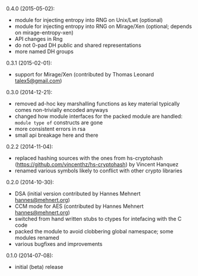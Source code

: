 0.4.0 (2015-05-02):
* module for injecting entropy into RNG on Unix/Lwt (optional)
* module for injecting entropy into RNG on Mirage/Xen (optional; depends on
  mirage-entropy-xen)
* API changes in Rng
* do not 0-pad DH public and shared representations
* more named DH groups

0.3.1 (2015-02-01):
* support for Mirage/Xen (contributed by Thomas Leonard <talex5@gmail.com>)

0.3.0 (2014-12-21):
* removed ad-hoc key marshalling functions as key material typically comes
  non-trivially encoded anyways
* changed how module interfaces for the packed module are handled:
  `module type of` constructs are gone
* more consistent errors in rsa
* small api breakage here and there

0.2.2 (2014-11-04):
* replaced hashing sources with the ones from hs-cryptohash
  (https://github.com/vincenthz/hs-cryptohash) by Vincent Hanquez
* renamed various symbols likely to conflict with other crypto libraries

0.2.0 (2014-10-30):
* DSA (initial version contributed by Hannes Mehnert <hannes@mehnert.org>)
* CCM mode for AES (contributed by Hannes Mehnert <hannes@mehnert.org>)
* switched from hand written stubs to ctypes for intefacing with the C code
* packed the module to avoid clobbering global namespace; some modules renamed
* various bugfixes and improvements

0.1.0 (2014-07-08):
* initial (beta) release
